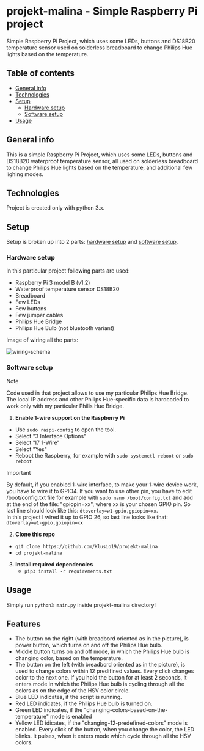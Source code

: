 # projekt-malina - Simple Raspberry Pi project
Simple Raspberry Pi Project, which uses some LEDs, buttons and DS18B20 temperature sensor used on solderless breadboard to change Philips Hue lights based on the temperature.

## Table of contents
* [General info](#general-info)
* [Technologies](#technologies)
* [Setup](#setup)
  * [Hardware setup](#hardware-setup)
  * [Software setup](#software-setup)
* [Usage](#usage)

## General info
This is a simple Raspberry Pi Project, which uses some LEDs, buttons and DS18B20 waterproof temperature sensor, all used on solderless breadboard to change Philips Hue lights based on the temperature, and additional few lighing modes.

## Technologies
Project is created only with python 3.x.

## Setup
Setup is broken up into 2 parts: [hardware setup](#hardware-setup) and [software setup](#software-setup).

### Hardware setup
In this particular project following parts are used:
* Raspberry Pi 3 model B (v1.2)
* Waterproof temperature sensor DS18B20
* Breadboard
* Few LEDs
* Few buttons
* Few jumper cables
* Philips Hue Bridge
* Philips Hue Bulb (not bluetooth variant)

Image of wiring all the parts:

![wiring-schema](https://github.com/Klusio19/projekt-malina/assets/96704102/50f5343e-3722-417f-9533-195223ce88eb)

### Software setup
> [!NOTE]  
> Code used in that project allows to use my particular Philips Hue Bridge. The local IP address and other Philips Hue-specific data is hardcoded to work only with my particular Philis Hue Bridge.
1. **Enable 1-wire support on the Raspberry Pi**
  + Use `sudo raspi-config` to open the tool.
  + Select "3 Interface Options"
  + Select "I7 1-Wire"
  + Select "Yes"
  + Reboot the Raspberry, for example with `sudo systemctl reboot` or `sudo reboot`
> [!IMPORTANT]
> By default, if you enabled 1-wire interface, to make your 1-wire device work, you have to wire it to GPIO4. If you want to use other pin, you have to edit /boot/config.txt file for example with `sudo nano /boot/config.txt` and add at the end of the file: "gpiopin=xx", where xx is your chosen GPIO pin. So last line should look like this: `dtoverlay=w1-gpio,gpiopin=xx`.\
> In this project I wired it up to GPIO 26, so last line looks like that: `dtoverlay=w1-gpio,gpiopin=xx`
2. **Clone this repo**
  + `git clone https://github.com/Klusio19/projekt-malina`
  + `cd projekt-malina`
3. **Install required dependencies**
    + `pip3 install -r requirements.txt`

## Usage
Simply run `python3 main.py` inside projekt-malina directory!

## Features
+ The button on the right (with breadbord oriented as in the picture), is power button, which turns on and off the Philips Hue bulb.
+ Middle button turns on and off mode, in which the Philips Hue bulb is changing color, based on the temperature.
+ The button on the left (with breadbord oriented as in the picture), is used to change colors within 12 predifined values. Every click changes color to the next one. If you hold the button for at least 2 seconds, it enters mode in which the Philips Hue bulb is cycling through all the colors as on the edge of the HSV color circle.
+ Blue LED indicates, if the script is running.
+ Red LED indicates, if the Philips Hue bulb is turned on.
+ Green LED indicates, if the "changing-colors-based-on-the-temperature" mode is enabled
+ Yellow LED idicates, if the "changing-12-predefined-colors" mode is enabled. Every click of the button, when you change the color, the LED blinks. It pulses, when it enters mode which cycle through all the HSV colors.

